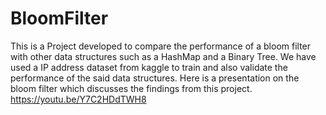 # BloomFilter
 This is a Project developed to compare the performance of a bloom filter with other data structures such as a HashMap and a Binary Tree. We have used a IP  address dataset from kaggle to train and also validate the performance of the said data structures. Here is a presentation on the bloom filter which discusses the findings from this project. https://youtu.be/Y7C2HDdTWH8
